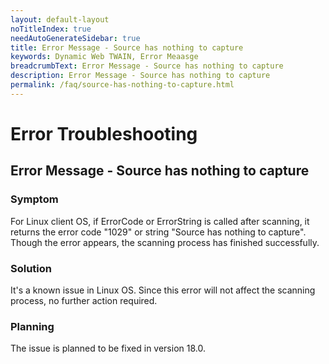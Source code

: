 ```yaml
---
layout: default-layout
noTitleIndex: true
needAutoGenerateSidebar: true
title: Error Message - Source has nothing to capture
keywords: Dynamic Web TWAIN, Error Meaasge
breadcrumbText: Error Message - Source has nothing to capture
description: Error Message - Source has nothing to capture
permalink: /faq/source-has-nothing-to-capture.html
---
```


# Error Troubleshooting

## Error Message - Source has nothing to capture

### Symptom

For Linux client OS, if ErrorCode or ErrorString is called after scanning, it returns the error code "1029" or string "Source has nothing to capture". Though the error appears, the scanning process has finished successfully.

### Solution

It's a known issue in Linux OS. Since this error will not affect the scanning process, no further action required. 

### Planning

The issue is planned to be fixed in version 18.0.
